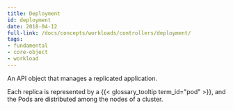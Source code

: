 ```yaml
---
title: Deployment
id: deployment
date: 2018-04-12
full-link: /docs/concepts/workloads/controllers/deployment/
tags:
- fundamental
- core-object
- workload 
---
```

 An API object that manages a replicated application.

<!--more--> 

Each replica is represented by a {{< glossary_tooltip term_id="pod" >}}, and the Pods are distributed among the nodes of a cluster.

